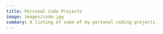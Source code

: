 ```yaml
---
title: Personal Code Projects
image: images/code.jpg
summary: A listing of some of my personal coding projects.
---
```

